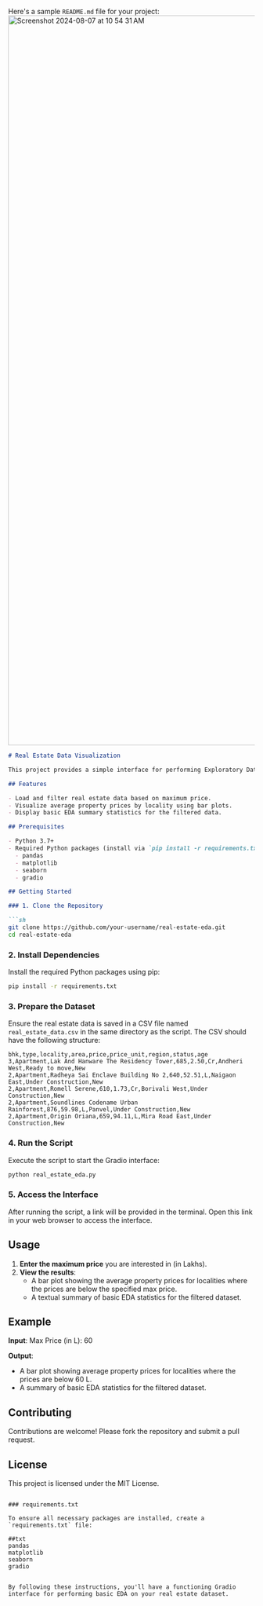 Here's a sample `README.md` file for your project:
<img width="1487" alt="Screenshot 2024-08-07 at 10 54 31 AM" src="https://github.com/user-attachments/assets/50f7dcf7-081e-4a22-93e4-5dd18752e805">

```markdown
# Real Estate Data Visualization

This project provides a simple interface for performing Exploratory Data Analysis (EDA) on a real estate dataset. The interface, built using Gradio, allows users to visualize property prices through bar plots and view basic EDA summaries.

## Features

- Load and filter real estate data based on maximum price.
- Visualize average property prices by locality using bar plots.
- Display basic EDA summary statistics for the filtered data.

## Prerequisites

- Python 3.7+
- Required Python packages (install via `pip install -r requirements.txt`):
  - pandas
  - matplotlib
  - seaborn
  - gradio

## Getting Started

### 1. Clone the Repository

```sh
git clone https://github.com/your-username/real-estate-eda.git
cd real-estate-eda
```

### 2. Install Dependencies

Install the required Python packages using pip:

```sh
pip install -r requirements.txt
```

### 3. Prepare the Dataset

Ensure the real estate data is saved in a CSV file named `real_estate_data.csv` in the same directory as the script. The CSV should have the following structure:

```csv
bhk,type,locality,area,price,price_unit,region,status,age
3,Apartment,Lak And Hanware The Residency Tower,685,2.50,Cr,Andheri West,Ready to move,New
2,Apartment,Radheya Sai Enclave Building No 2,640,52.51,L,Naigaon East,Under Construction,New
2,Apartment,Romell Serene,610,1.73,Cr,Borivali West,Under Construction,New
2,Apartment,Soundlines Codename Urban Rainforest,876,59.98,L,Panvel,Under Construction,New
2,Apartment,Origin Oriana,659,94.11,L,Mira Road East,Under Construction,New
```

### 4. Run the Script

Execute the script to start the Gradio interface:

```sh
python real_estate_eda.py
```

### 5. Access the Interface

After running the script, a link will be provided in the terminal. Open this link in your web browser to access the interface.

## Usage

1. **Enter the maximum price** you are interested in (in Lakhs).
2. **View the results**:
   - A bar plot showing the average property prices for localities where the prices are below the specified max price.
   - A textual summary of basic EDA statistics for the filtered dataset.

## Example

**Input**: Max Price (in L): 60

**Output**: 
- A bar plot showing average property prices for localities where the prices are below 60 L.
- A summary of basic EDA statistics for the filtered dataset.

## Contributing

Contributions are welcome! Please fork the repository and submit a pull request.

## License

This project is licensed under the MIT License.
```

### requirements.txt

To ensure all necessary packages are installed, create a `requirements.txt` file:

##txt
pandas
matplotlib
seaborn
gradio


By following these instructions, you'll have a functioning Gradio interface for performing basic EDA on your real estate dataset.
